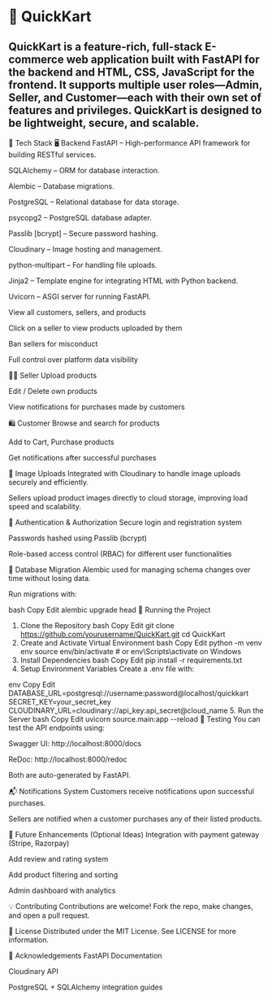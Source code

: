 # 🛒 QuickKart
## QuickKart is a feature-rich, full-stack E-commerce web application built with FastAPI for the backend and HTML, CSS, JavaScript for the frontend. It supports multiple user roles—Admin, Seller, and Customer—each with their own set of features and privileges. QuickKart is designed to be lightweight, secure, and scalable.

🔧 Tech Stack
🖥 Backend
FastAPI – High-performance API framework for building RESTful services.

SQLAlchemy – ORM for database interaction.

Alembic – Database migrations.

PostgreSQL – Relational database for data storage.

psycopg2 – PostgreSQL database adapter.

Passlib [bcrypt] – Secure password hashing.

Cloudinary – Image hosting and management.

python-multipart – For handling file uploads.

Jinja2 – Template engine for integrating HTML with Python backend.

Uvicorn – ASGI server for running FastAPI.


View all customers, sellers, and products

Click on a seller to view products uploaded by them

Ban sellers for misconduct

Full control over platform data visibility

🧑‍💼 Seller
Upload products

Edit / Delete own products

View notifications for purchases made by customers

🛍 Customer
Browse and search for products

Add to Cart, Purchase products

Get notifications after successful purchases

📸 Image Uploads
Integrated with Cloudinary to handle image uploads securely and efficiently.

Sellers upload product images directly to cloud storage, improving load speed and scalability.

🔐 Authentication & Authorization
Secure login and registration system

Passwords hashed using Passlib (bcrypt)

Role-based access control (RBAC) for different user functionalities

🔄 Database Migration
Alembic used for managing schema changes over time without losing data.

Run migrations with:

bash
Copy
Edit
alembic upgrade head
🚀 Running the Project
1. Clone the Repository
bash
Copy
Edit
git clone https://github.com/yourusername/QuickKart.git
cd QuickKart
2. Create and Activate Virtual Environment
bash
Copy
Edit
python -m venv env
source env/bin/activate  # or env\Scripts\activate on Windows
3. Install Dependencies
bash
Copy
Edit
pip install -r requirements.txt
4. Setup Environment Variables
Create a .env file with:

env
Copy
Edit
DATABASE_URL=postgresql://username:password@localhost/quickkart
SECRET_KEY=your_secret_key
CLOUDINARY_URL=cloudinary://api_key:api_secret@cloud_name
5. Run the Server
bash
Copy
Edit
uvicorn source.main:app --reload
🧪 Testing
You can test the API endpoints using:

Swagger UI: http://localhost:8000/docs

ReDoc: http://localhost:8000/redoc

Both are auto-generated by FastAPI.

📬 Notifications System
Customers receive notifications upon successful purchases.

Sellers are notified when a customer purchases any of their listed products.

📌 Future Enhancements (Optional Ideas)
Integration with payment gateway (Stripe, Razorpay)

Add review and rating system

Add product filtering and sorting

Admin dashboard with analytics

💡 Contributing
Contributions are welcome! Fork the repo, make changes, and open a pull request.

📝 License
Distributed under the MIT License. See LICENSE for more information.

🙌 Acknowledgements
FastAPI Documentation

Cloudinary API

PostgreSQL + SQLAlchemy integration guides
